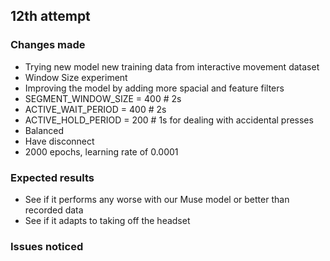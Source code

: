 
## 12th attempt

### Changes made
- Trying new model new training data from interactive movement dataset
- Window Size experiment
- Improving the model by adding more spacial and feature filters
- SEGMENT_WINDOW_SIZE = 400 #  2s
- ACTIVE_WAIT_PERIOD = 400 # 2s
- ACTIVE_HOLD_PERIOD = 200 # 1s for dealing with accidental presses
- Balanced
- Have disconnect
- 2000 epochs, learning rate of 0.0001

### Expected results
- See if it performs any worse with our Muse model or better than recorded data
- See if it adapts to taking off the headset

### Issues noticed
